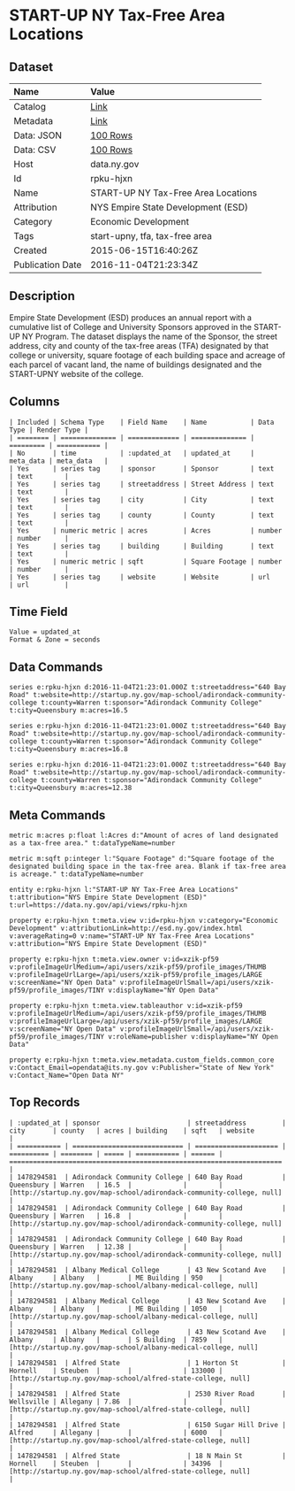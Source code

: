 # START-UP NY Tax-Free Area Locations

## Dataset

| Name | Value |
| :--- | :---- |
| Catalog | [Link](https://catalog.data.gov/dataset/start-up-ny-tax-free-area-locations) |
| Metadata | [Link](https://data.ny.gov/api/views/rpku-hjxn) |
| Data: JSON | [100 Rows](https://data.ny.gov/api/views/rpku-hjxn/rows.json?max_rows=100) |
| Data: CSV | [100 Rows](https://data.ny.gov/api/views/rpku-hjxn/rows.csv?max_rows=100) |
| Host | data.ny.gov |
| Id | rpku-hjxn |
| Name | START-UP NY Tax-Free Area Locations |
| Attribution | NYS Empire State Development (ESD) |
| Category | Economic Development |
| Tags | start-upny, tfa, tax-free area |
| Created | 2015-06-15T16:40:26Z |
| Publication Date | 2016-11-04T21:23:34Z |

## Description

Empire State Development (ESD) produces an annual report with a cumulative list of College and University Sponsors approved in the START-UP NY Program.  The dataset displays the name of the Sponsor, the street address, city and county of the tax-free areas (TFA) designated by that college or university, square footage of each building space and acreage of each parcel of vacant land, the name of buildings designated and the START-UPNY website of the college.

## Columns

```ls
| Included | Schema Type    | Field Name    | Name           | Data Type | Render Type |
| ======== | ============== | ============= | ============== | ========= | =========== |
| No       | time           | :updated_at   | updated_at     | meta_data | meta_data   |
| Yes      | series tag     | sponsor       | Sponsor        | text      | text        |
| Yes      | series tag     | streetaddress | Street Address | text      | text        |
| Yes      | series tag     | city          | City           | text      | text        |
| Yes      | series tag     | county        | County         | text      | text        |
| Yes      | numeric metric | acres         | Acres          | number    | number      |
| Yes      | series tag     | building      | Building       | text      | text        |
| Yes      | numeric metric | sqft          | Square Footage | number    | number      |
| Yes      | series tag     | website       | Website        | url       | url         |
```

## Time Field

```ls
Value = updated_at
Format & Zone = seconds
```

## Data Commands

```ls
series e:rpku-hjxn d:2016-11-04T21:23:01.000Z t:streetaddress="640 Bay Road" t:website=http://startup.ny.gov/map-school/adirondack-community-college t:county=Warren t:sponsor="Adirondack Community College" t:city=Queensbury m:acres=16.5

series e:rpku-hjxn d:2016-11-04T21:23:01.000Z t:streetaddress="640 Bay Road" t:website=http://startup.ny.gov/map-school/adirondack-community-college t:county=Warren t:sponsor="Adirondack Community College" t:city=Queensbury m:acres=16.8

series e:rpku-hjxn d:2016-11-04T21:23:01.000Z t:streetaddress="640 Bay Road" t:website=http://startup.ny.gov/map-school/adirondack-community-college t:county=Warren t:sponsor="Adirondack Community College" t:city=Queensbury m:acres=12.38
```

## Meta Commands

```ls
metric m:acres p:float l:Acres d:"Amount of acres of land designated as a tax-free area." t:dataTypeName=number

metric m:sqft p:integer l:"Square Footage" d:"Square footage of the designated building space in the tax-free area. Blank if tax-free area is acreage." t:dataTypeName=number

entity e:rpku-hjxn l:"START-UP NY Tax-Free Area Locations" t:attribution="NYS Empire State Development (ESD)" t:url=https://data.ny.gov/api/views/rpku-hjxn

property e:rpku-hjxn t:meta.view v:id=rpku-hjxn v:category="Economic Development" v:attributionLink=http://esd.ny.gov/index.html v:averageRating=0 v:name="START-UP NY Tax-Free Area Locations" v:attribution="NYS Empire State Development (ESD)"

property e:rpku-hjxn t:meta.view.owner v:id=xzik-pf59 v:profileImageUrlMedium=/api/users/xzik-pf59/profile_images/THUMB v:profileImageUrlLarge=/api/users/xzik-pf59/profile_images/LARGE v:screenName="NY Open Data" v:profileImageUrlSmall=/api/users/xzik-pf59/profile_images/TINY v:displayName="NY Open Data"

property e:rpku-hjxn t:meta.view.tableauthor v:id=xzik-pf59 v:profileImageUrlMedium=/api/users/xzik-pf59/profile_images/THUMB v:profileImageUrlLarge=/api/users/xzik-pf59/profile_images/LARGE v:screenName="NY Open Data" v:profileImageUrlSmall=/api/users/xzik-pf59/profile_images/TINY v:roleName=publisher v:displayName="NY Open Data"

property e:rpku-hjxn t:meta.view.metadata.custom_fields.common_core v:Contact_Email=opendata@its.ny.gov v:Publisher="State of New York" v:Contact_Name="Open Data NY"
```

## Top Records

```ls
| :updated_at | sponsor                      | streetaddress         | city       | county   | acres | building    | sqft   | website                                                               | 
| =========== | ============================ | ===================== | ========== | ======== | ===== | =========== | ====== | ===================================================================== | 
| 1478294581  | Adirondack Community College | 640 Bay Road          | Queensbury | Warren   | 16.5  |             |        | [http://startup.ny.gov/map-school/adirondack-community-college, null] | 
| 1478294581  | Adirondack Community College | 640 Bay Road          | Queensbury | Warren   | 16.8  |             |        | [http://startup.ny.gov/map-school/adirondack-community-college, null] | 
| 1478294581  | Adirondack Community College | 640 Bay Road          | Queensbury | Warren   | 12.38 |             |        | [http://startup.ny.gov/map-school/adirondack-community-college, null] | 
| 1478294581  | Albany Medical College       | 43 New Scotand Ave    | Albany     | Albany   |       | ME Building | 950    | [http://startup.ny.gov/map-school/albany-medical-college, null]       | 
| 1478294581  | Albany Medical College       | 43 New Scotand Ave    | Albany     | Albany   |       | ME Building | 1050   | [http://startup.ny.gov/map-school/albany-medical-college, null]       | 
| 1478294581  | Albany Medical College       | 43 New Scotand Ave    | Albany     | Albany   |       | S Building  | 7859   | [http://startup.ny.gov/map-school/albany-medical-college, null]       | 
| 1478294581  | Alfred State                 | 1 Horton St           | Hornell    | Steuben  |       |             | 133000 | [http://startup.ny.gov/map-school/alfred-state-college, null]         | 
| 1478294581  | Alfred State                 | 2530 River Road       | Wellsville | Allegany | 7.86  |             |        | [http://startup.ny.gov/map-school/alfred-state-college, null]         | 
| 1478294581  | Alfred State                 | 6150 Sugar Hill Drive | Alfred     | Allegany |       |             | 6000   | [http://startup.ny.gov/map-school/alfred-state-college, null]         | 
| 1478294581  | Alfred State                 | 18 N Main St          | Hornell    | Steuben  |       |             | 34396  | [http://startup.ny.gov/map-school/alfred-state-college, null]         | 
```